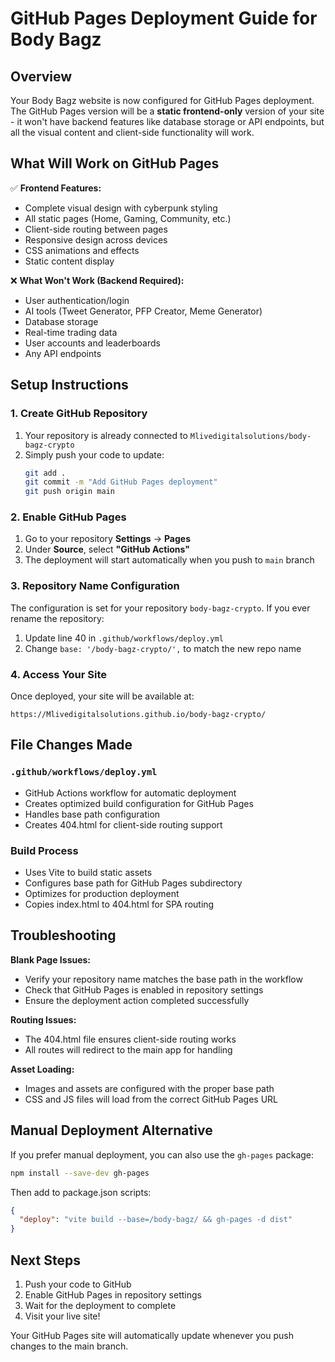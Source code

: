 # GitHub Pages Deployment Guide for Body Bagz

## Overview

Your Body Bagz website is now configured for GitHub Pages deployment. The GitHub Pages version will be a **static frontend-only** version of your site - it won't have backend features like database storage or API endpoints, but all the visual content and client-side functionality will work.

## What Will Work on GitHub Pages

✅ **Frontend Features:**
- Complete visual design with cyberpunk styling  
- All static pages (Home, Gaming, Community, etc.)
- Client-side routing between pages
- Responsive design across devices
- CSS animations and effects
- Static content display

❌ **What Won't Work (Backend Required):**
- User authentication/login
- AI tools (Tweet Generator, PFP Creator, Meme Generator)  
- Database storage
- Real-time trading data
- User accounts and leaderboards
- Any API endpoints

## Setup Instructions

### 1. Create GitHub Repository

1. Your repository is already connected to `Mlivedigitalsolutions/body-bagz-crypto`
2. Simply push your code to update:
   ```bash
   git add .
   git commit -m "Add GitHub Pages deployment"
   git push origin main
   ```

### 2. Enable GitHub Pages

1. Go to your repository **Settings** → **Pages**
2. Under **Source**, select **"GitHub Actions"**
3. The deployment will start automatically when you push to `main` branch

### 3. Repository Name Configuration

The configuration is set for your repository `body-bagz-crypto`. If you ever rename the repository:

1. Update line 40 in `.github/workflows/deploy.yml`
2. Change `base: '/body-bagz-crypto/',` to match the new repo name

### 4. Access Your Site

Once deployed, your site will be available at:
```
https://Mlivedigitalsolutions.github.io/body-bagz-crypto/
```

## File Changes Made

### `.github/workflows/deploy.yml`
- GitHub Actions workflow for automatic deployment
- Creates optimized build configuration for GitHub Pages
- Handles base path configuration
- Creates 404.html for client-side routing support

### Build Process
- Uses Vite to build static assets
- Configures base path for GitHub Pages subdirectory
- Optimizes for production deployment
- Copies index.html to 404.html for SPA routing

## Troubleshooting

**Blank Page Issues:**
- Verify your repository name matches the base path in the workflow
- Check that GitHub Pages is enabled in repository settings
- Ensure the deployment action completed successfully

**Routing Issues:**
- The 404.html file ensures client-side routing works
- All routes will redirect to the main app for handling

**Asset Loading:**
- Images and assets are configured with the proper base path
- CSS and JS files will load from the correct GitHub Pages URL

## Manual Deployment Alternative

If you prefer manual deployment, you can also use the `gh-pages` package:

```bash
npm install --save-dev gh-pages
```

Then add to package.json scripts:
```json
{
  "deploy": "vite build --base=/body-bagz/ && gh-pages -d dist"
}
```

## Next Steps

1. Push your code to GitHub
2. Enable GitHub Pages in repository settings  
3. Wait for the deployment to complete
4. Visit your live site!

Your GitHub Pages site will automatically update whenever you push changes to the main branch.